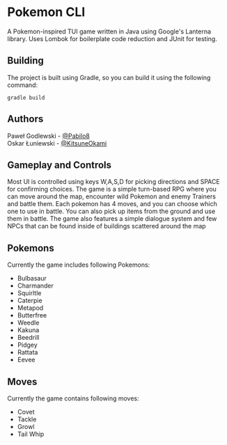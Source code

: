 # Pokemon CLI
A Pokemon-inspired TUI game written in Java using Google's Lanterna library.
Uses Lombok for boilerplate code reduction and JUnit for testing.
## Building
The project is built using Gradle, so you can build it using the following command:
```shell
gradle build
```
## Authors
Paweł Godlewski - [@Pabilo8](https://github.com/Pabilo8)  
Oskar Łuniewski - [@KitsuneOkami](https://github.com/KitsuneOkami)
## Gameplay and Controls
Most UI is controlled using keys W,A,S,D for picking directions and SPACE for confirming choices.
The game is a simple turn-based RPG where you can move around the map, encounter wild Pokemon and enemy Trainers and
battle them.
Each pokemon has 4 moves, and you can choose which one to use in battle.
You can also pick up items from the ground and use them in battle.
The game also features a simple dialogue system and few NPCs that can be found inside of buildings scattered around the
map
## Pokemons
Currently the game includes following Pokemons:
- Bulbasaur
- Charmander
- Squirltle
- Caterpie
- Metapod
- Butterfree
- Weedle
- Kakuna
- Beedrill
- Pidgey
- Rattata
- Eevee
## Moves
Currently the game contains following moves:
- Covet
- Tackle
- Growl
- Tail Whip

